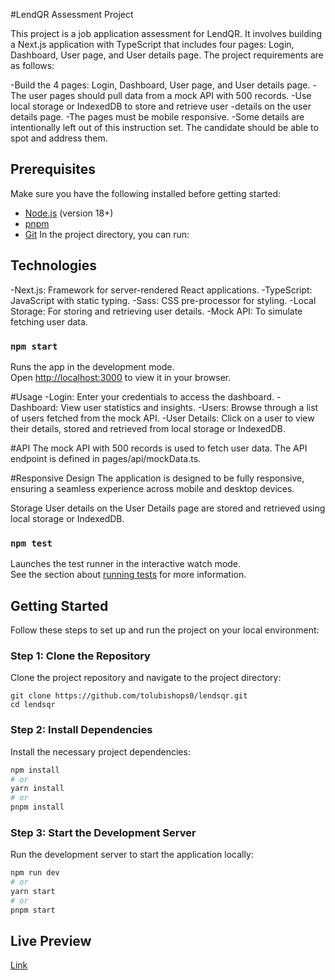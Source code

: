 #LendQR Assessment Project

This project is a job application assessment for LendQR. It involves building a Next.js application with TypeScript that includes four pages: Login, Dashboard, User page, and User details page. The project requirements are as follows:

-Build the 4 pages: Login, Dashboard, User page, and User details page.
-The user pages should pull data from a mock API with 500 records.
-Use local storage or IndexedDB to store and retrieve user -details on the user details page.
-The pages must be mobile responsive.
-Some details are intentionally left out of this instruction set. The candidate should be able to spot and address them.



## Prerequisites

Make sure you have the following installed before getting started:

- [Node.js](https://nodejs.org/) (version 18+)
- [pnpm](https://pnpm.io/)
- [Git](https://git-scm.com/)
In the project directory, you can run:

## Technologies
-Next.js: Framework for server-rendered React applications.
-TypeScript: JavaScript with static typing.
-Sass: CSS pre-processor for styling.
-Local Storage: For storing and retrieving user details.
-Mock API: To simulate fetching user data.


### `npm start`

Runs the app in the development mode.\
Open [http://localhost:3000](http://localhost:3000) to view it in your browser.

#Usage
-Login: Enter your credentials to access the dashboard.
-Dashboard: View user statistics and insights.
-Users: Browse through a list of users fetched from the mock API.
-User Details: Click on a user to view their details, stored and retrieved from local storage or IndexedDB.

#API
The mock API with 500 records is used to fetch user data. The API endpoint is defined in pages/api/mockData.ts.

#Responsive Design
The application is designed to be fully responsive, ensuring a seamless experience across mobile and desktop devices.

Storage
User details on the User Details page are stored and retrieved using local storage or IndexedDB.

### `npm test`

Launches the test runner in the interactive watch mode.\
See the section about [running tests](https://facebook.github.io/create-react-app/docs/running-tests) for more information.



## Getting Started

Follow these steps to set up and run the project on your local environment:

### Step 1: Clone the Repository

Clone the project repository and navigate to the project directory:

```terminal
git clone https://github.com/tolubishops0/lendsqr.git
cd lendsqr
```

### **Step 2: Install Dependencies**

Install the necessary project dependencies:

```bash
npm install
# or
yarn install
# or
pnpm install
```

### **Step 3: Start the Development Server**

Run the development server to start the application locally:

```bash
npm run dev
# or
yarn start
# or
pnpm start
```


## Live Preview 
[Link](https://tolu-okunjoyo-lendsqr-fe-test.netlify.app/)